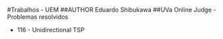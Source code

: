 #Trabalhos - UEM
##AUTHOR
Eduardo Shibukawa
##UVa Online Judge - Problemas resolvidos
- 116 - Unidirectional TSP